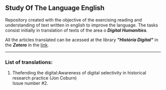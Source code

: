 ## Study Of The Language English

Repository created with the objective of the exercising reading and understanding of text written in english to improve the language. The tasks consist initially in translation of texts of the area o _**Digital Humanities**_.

All the articles translated can be acessed at the library _**"História Digital"**_ in the _**Zotero**_ in the [link](https://www.zotero.org/groups/2216280/histria_digital/library).

---

### List of translations:

1. Thefending the digital:Awareness of digital selectivity in historical research practice (Jon Coburn)  
 Issue number #2.
  
   
 
